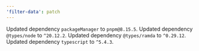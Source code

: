 ```yaml
---
'filter-data': patch
---
```


Updated dependency `packageManager` to `pnpm@8.15.5`.
Updated dependency `@types/node` to `^20.12.2`.
Updated dependency `@types/ramda` to `^0.29.12`.
Updated dependency `typescript` to `^5.4.3`.
